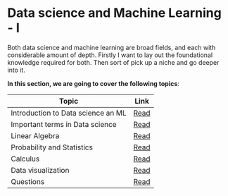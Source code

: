 # Data science and Machine Learning - I

Both data science and machine learning are broad fields, and each with considerable amount of depth. Firstly I want to lay out the foundational knowledge required for both. Then sort of pick up a niche and go deeper into it.

**In this section, we are going to cover the following topics**:

| Topic                              | Link                               |
| ---------------------------------- | ---------------------------------- |
| Introduction to Data science an ML | [Read](./Introduction.md)          |
| Important terms in Data science    | [Read](./Buzz_words.md)            |
| Linear Algebra                     | [Read](./Linear_algebra.md)        |
| Probability and Statistics         | [Read](./Probability_and_statistics_Introduction.md) |
| Calculus                           | [Read](./Calculus.md)              |
| Data visualization                 | [Read](./Data_visualization.md)    |
| Questions                          | [Read](./Questions.md)             |
